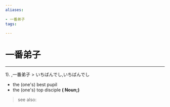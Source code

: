 ```yaml
---
aliases:
    
- 一番弟子
tags:
    
---
```


# 一番弟子
---
1).
,一番弟子 > いちばんでし,いちばんでし

- the (one's) best pupil
- the (one's) top disciple
**( Noun;)**
> see also: 
            